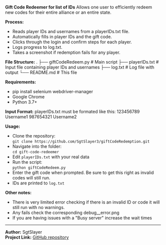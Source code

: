 **Gift Code Redeemer for list of IDs**
Allows one user to efficiently redeem new codes for their entire alliance or an entire state.

**Process:**
- Reads player IDs and usernames from a playerIDs.txt file.
- Automatically fills in player IDs and the gift code.
- Clicks through the login and confirm steps for each player.
- Logs progress to log.txt.
- Takes a screenshot if redemption fails for any player.

**File Structure:**
.
├── giftCodeRedeem.py      # Main script
├── playerIDs.txt          # Input file containing player IDs and usernames
├── log.txt                # Log file with output
└── README.md              # This file

**Requirements:**
- pip install selenium webdriver-manager
- Google Chrome
- Python 3.7+

**Input Format:**
playerIDs.txt must be formated like this:
123456789 Username1
987654321 Username2

**Usage:**
- Clone the repository:  
  `git clone https://github.com/SgtSlayer3/giftCodeRedemption.git`
- Navigate into the folder:  
  `cd gift-code-redeemer`
- Edit `playerIDs.txt` with your real data  
- Run the script:  
  `python giftCodeRedeem.py`
- Enter the gift code when prompted. Be sure to get this right as invalid codes will still run.
- IDs are printed to `log.txt`

**Other notes:**
- There is very limited error checking if there is an invalid ID or code it will still run with no warnings.
- Any fails check the corresponding debug_<PlayerID>_error.png
- If you are having issues with a "Busy server" increase the wait times

---

**Author:** SgtSlayer    
**Project Link:** [GitHub repository](https://github.com/SgtSlayer3/giftCodeRedemption.git)
